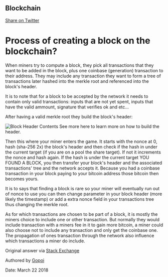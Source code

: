 ## Blockchain

[Share on Twitter](http://twitter.com/share?text=Blockchain%202%20via%20@pitsolu&url=https://pitsolu.github.io/static/redirects/articles-dev/blog2.md.html)

Process of creating a block on the blockchain?
===

When miners try to compute a block, they pick all transactions that they want to be added in the block, plus one coinbase (generation) transaction to their address. They may include any transaction they want to form a tree of transactions later hashed into the merkle root and referenced into the block's header.

It is to note that for a block to be accepted by the network it needs to contain only valid transactions: inputs that are not yet spent, inputs that have the valid ammount, signature that verifies ok and etc...

After having a valid merkle root they build the block's header:

![Block Header Contents](../images/block-header.png)
See more here to learn more on how to build the header.

Then this where your miner enters the game. It starts with the nonce at 0, hash (sha-256 2x) the block's header and then check if the hash in under the current target (if you are on a pool the share target). If not it increments the nonce and hash again. If the hash is under the current target YOU FOUND A BLOCK, you then transfer your block's header and the associated transactions' tree and the network accepts it. Because you had a coinbase transaction in your block paying to your bitcoin address those bitcoin then becomes yours.

It is to says that finding a block is rare so your miner will eventually run out of nonce to use you can then change parameter in your block header (more likely the timestamp) or add a extra nonce field in your transactions tree thus changing the merkle root.

As for which transactions are chosen to be part of a block, it is mostly the miners choice to include one or other transaction. But normally they would include transaction with a miners fee in it to gain more bitcoin, a miner could also choose not to include any transaction and only get the coinbase one. The propagation of ones transaction through the network also influence which transactions a miner do include.

Original answer via [Stack Exchange](https://bitcoin.stackexchange.com/questions/7330/whats-the-process-of-creating-a-block-on-the-blockchain)

Authored by [Gopoi](https://bitcoin.stackexchange.com/users/845/gopoi)

Date: March 22 2018